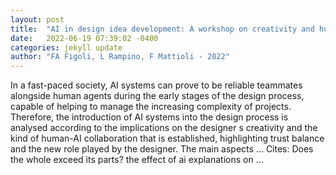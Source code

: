```yaml
---
layout: post
title:  "AI in design idea development: A workshop on creativity and human-AI collaboration"
date:   2022-06-19 07:39:02 -0400
categories: jekyll update
author: "FA Figoli, L Rampino, F Mattioli - 2022"
---
```

In a fast-paced society, AI systems can prove to be reliable teammates alongside human agents during the early stages of the design process, capable of helping to manage the increasing complexity of projects. Therefore, the introduction of AI systems into the design process is analysed according to the implications on the designer s creativity and the kind of human-AI collaboration that is established, highlighting trust balance and the new role played by the designer. The main aspects …
Cites: ‪Does the whole exceed its parts? the effect of ai explanations on …‬  